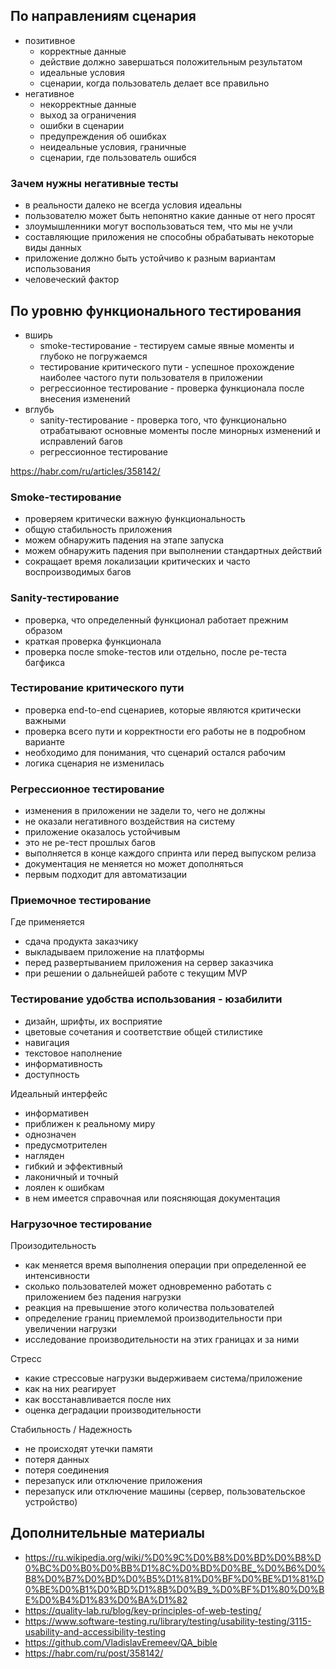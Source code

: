 ## По направлениям сценария
- позитивное
  - корректные данные
  - действие должно завершаться положительным результатом
  - идеальные условия
  - сценарии, когда пользователь делает все правильно
- негативное
  - некорректные данные
  - выход за ограничения
  - ошибки в сценарии
  - предупреждения об ошибках
  - неидеальные условия, граничные
  - сценарии, где пользователь ошибся

### Зачем нужны негативные тесты
- в реальности далеко не всегда условия идеальны
- пользователю может быть непонятно какие данные от него просят
- злоумышленники могут воспользоваться тем, что мы не учли
- составляющие приложения не способны обрабатывать некоторые виды данных
- приложение должно быть устойчиво к разным вариантам использования
- человеческий фактор

## По уровню функционального тестирования
- вширь
  - smoke-тестирование - тестируем самые явные моменты и глубоко не погружаемся
  - тестирование критического пути - успешное прохождение наиболее частого пути пользователя в приложении
  - регрессионное тестирование - проверка функционала после внесения изменений
- вглубь
  - sanity-тестирование - проверка того, что функционально отрабатывают основные моменты после минорных изменений и исправлений багов
  - регрессионное тестирование
 
https://habr.com/ru/articles/358142/

### Smoke-тестирование
- проверяем критически важную функциональность
- общую стабильность приложения
- можем обнаружить падения на этапе запуска
- можем обнаружить падения при выполнении стандартных действий
- сокращает время локализации критических и часто воспроизводимых багов

### Sanity-тестирование
- проверка, что определенный функционал работает прежним образом
- краткая проверка функционала
- проверка после smoke-тестов или отдельно, после ре-теста багфикса

### Тестирование критического пути
- проверка end-to-end сценариев, которые являются критически важными
- проверка всего пути и корректности его работы не в подробном варианте
- необходимо для понимания, что сценарий остался рабочим
- логика сценария не изменилась

### Регрессионное тестирование
- изменения в приложении не задели то, чего не должны
- не оказали негативного воздействия на систему
- приложение оказалось устойчивым
- это не ре-тест прошлых багов
- выполняется в конце каждого спринта или перед выпуском релиза
- документация не меняется но может дополняться
- первым подходит для автоматизации

### Приемочное тестирование
Где применяется
- сдача продукта заказчику
- выкладываем приложение на платформы
- перед развертыванием приложения на сервер заказчика
- при решении о дальнейшей работе с текущим MVP

### Тестирование удобства использования - юзабилити
- дизайн, шрифты, их восприятие
- цветовые сочетания и соответствие общей стилистике
- навигация
- текстовое наполнение
- информативность
- доступность

Идеальный интерфейс
- информативен
- приближен к реальному миру
- однозначен
- предусмотрителен
- нагляден
- гибкий и эффективный
- лаконичный и точный
- лоялен к ошибкам
- в нем имеется справочная или поясняющая документация

### Нагрузочное тестирование
Произодительность
- как меняется время выполнения операции при определенной ее интенсивности
- сколько пользователей может одновременно работать с приложением без падения нагрузки
- реакция на превышение этого количества пользователей
- определение границ приемлемой производительности при увеличении нагрузки
- исследование производительности на этих границах и за ними

Стресс
- какие стрессовые нагрузки выдерживаем система/приложение
- как на них реагирует
- как восстанавливается после них
- оценка деградации производительности

Стабильность / Надежность
- не происходят утечки памяти
- потеря данных
- потеря соединения
- перезапуск или отключение приложения
- перезапуск или отключение машины (сервер, пользовательское устройство)


## Дополнительные материалы
- https://ru.wikipedia.org/wiki/%D0%9C%D0%B8%D0%BD%D0%B8%D0%BC%D0%B0%D0%BB%D1%8C%D0%BD%D0%BE_%D0%B6%D0%B8%D0%B7%D0%BD%D0%B5%D1%81%D0%BF%D0%BE%D1%81%D0%BE%D0%B1%D0%BD%D1%8B%D0%B9_%D0%BF%D1%80%D0%BE%D0%B4%D1%83%D0%BA%D1%82
- https://quality-lab.ru/blog/key-principles-of-web-testing/
- https://www.software-testing.ru/library/testing/usability-testing/3115-usability-and-accessibility-testing
- https://github.com/VladislavEremeev/QA_bible
- https://habr.com/ru/post/358142/
